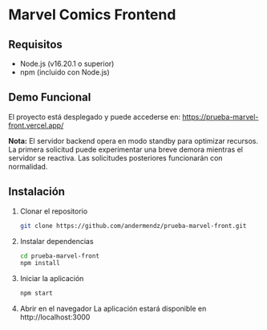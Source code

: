 # Marvel Comics Frontend

## Requisitos
- Node.js (v16.20.1 o superior)
- npm (incluido con Node.js)

## Demo Funcional
El proyecto está desplegado y puede accederse en: https://prueba-marvel-front.vercel.app/

**Nota:** El servidor backend opera en modo standby para optimizar recursos. La primera solicitud puede experimentar una breve demora mientras el servidor se reactiva. Las solicitudes posteriores funcionarán con normalidad.

## Instalación
1. Clonar el repositorio
    ```bash
    git clone https://github.com/andermendz/prueba-marvel-front.git
    ```

2. Instalar dependencias
    ```bash
    cd prueba-marvel-front
    npm install
    ```

3. Iniciar la aplicación
    ```bash
    npm start
    ```

4. Abrir en el navegador
    La aplicación estará disponible en http://localhost:3000
